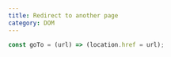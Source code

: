 ```yaml
---
title: Redirect to another page
category: DOM
---
```


```js
const goTo = (url) => (location.href = url);
```
